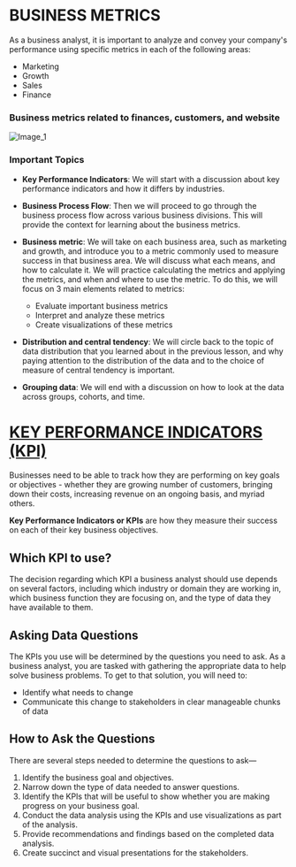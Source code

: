 # BUSINESS METRICS

As a business analyst, it is important to analyze and convey your company's performance using specific metrics in each of the following areas:

+ Marketing
+ Growth
+ Sales
+ Finance

### Business metrics related to finances, customers, and website

![Image_1](https://video.udacity-data.com/topher/2021/June/60d233a7_business-metrics/business-metrics.png)

### Important Topics

+ **Key Performance Indicators**: We will start with a discussion about key performance indicators and how it differs by industries.

+ **Business Process Flow**: Then we will proceed to go through the business process flow across various business divisions. This will provide the context for learning about the business metrics. 

+ **Business metric**: We will take on each business area, such as marketing and growth, and introduce you to a metric commonly used to measure success in that business area. We will discuss what each means, and how to calculate it. We will practice calculating the metrics and applying the metrics, and when and where to use the metric. To do this, we will focus on 3 main elements related to metrics:
    + Evaluate important business metrics
    + Interpret and analyze these metrics
    + Create visualizations of these metrics

+ **Distribution and central tendency**: We will circle back to the topic of data distribution that you learned about in the previous lesson, and why paying attention to the distribution of the data and to the choice of measure of central tendency is important.

+ **Grouping data**: We will end with a discussion on how to look at the data across groups, cohorts, and time.


# [KEY PERFORMANCE INDICATORS (KPI)](https://kpidashboards.com/kpi/)

Businesses need to be able to track how they are performing on key goals or objectives - whether they are growing number of customers, bringing down their costs, increasing revenue on an ongoing basis, and myriad others. 

**Key Performance Indicators or KPIs** are how they measure their success on each of their key business objectives.

## Which KPI to use?

The decision regarding which KPI a business analyst should use depends on several factors, including which industry or domain they are working in, which business function they are focusing on, and the type of data they have available to them.

## Asking Data Questions

The KPIs you use will be determined by the questions you need to ask. As a business analyst, you are tasked with gathering the appropriate data to help solve business problems. To get to that solution, you will need to:

+ Identify what needs to change
+ Communicate this change to stakeholders in clear manageable chunks of data

## How to Ask the Questions
There are several steps needed to determine the questions to ask—

1. Identify the business goal and objectives.
2. Narrow down the type of data needed to answer questions.
3. Identify the KPIs that will be useful to show whether you are making progress on your business goal.
4. Conduct the data analysis using the KPIs and use visualizations as part of the analysis.
5. Provide recommendations and findings based on the completed data analysis.
6. Create succinct and visual presentations for the stakeholders.



